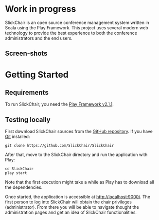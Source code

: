 Work in progress
================

SlickChair is an open source conference management system written in Scala
using the Play Framework. This project uses several modern web technology to
provide the best experience to both the conference administrators and the end
users.

Screen-shots
------------


Getting Started
===============

Requirements
------------

To run SlickChair, you need the [Play Framework v2.1.1][1].


Testing locally
---------------

First download SlickChair sources from the [GitHub repository][2]. If you have
[Git][3] installed:

    git clone https://github.com/SlickChair/SlickChair

After that, move to the SlickChair directory and run the application with
Play:

    cd SlickChair
    play start

Note that the first execution might take a while as Play has to download all
the dependencies.

Once started, the application is accessible at [http://localhost:9000/][4].
The first person to log into SlickChair will obtain the chair privileges
(administrator). From there you will be able to navigate thought the
administration pages and get an idea of SlickChair functionalities.

[1]: http://www.playframework.com/documentation/2.1.1/Installing
[2]: https://github.com/SlickChair/SlickChair
[3]: http://git-scm.com/downloads
[4]: http://localhost:9000/
